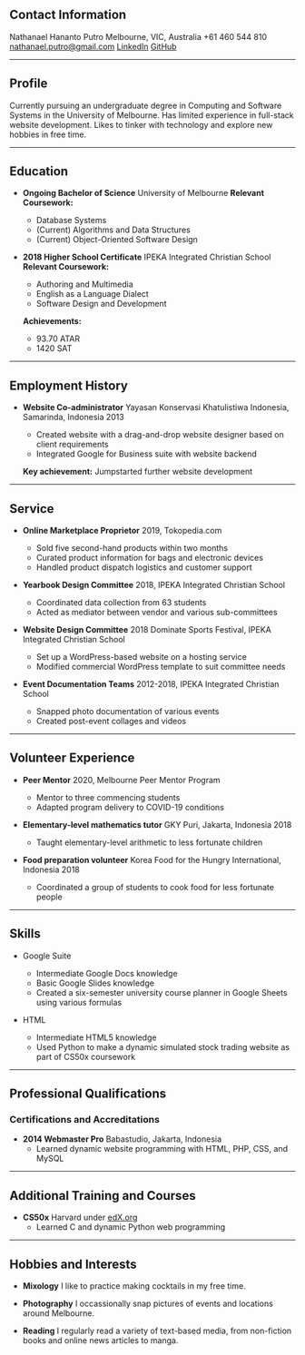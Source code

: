## Contact Information

Nathanael Hananto Putro
Melbourne, VIC, Australia
+61 460 544 810
nathanael.putro@gmail.com
[LinkedIn](http://linkedin.com/in/nathanael-hananto-putro-773136174)
[GitHub](https://github.com/sheep5)

---

## Profile

Currently pursuing an undergraduate degree in Computing and Software Systems in the University of Melbourne. Has limited experience in full-stack website development. Likes to tinker with technology and explore new hobbies in free time.

---

## Education

- **Ongoing Bachelor of Science**
    University of Melbourne
    **Relevant Coursework:** 
    
    - Database Systems
    - (Current) Algorithms and Data Structures
    - (Current) Object-Oriented Software Design

- **2018 Higher School Certificate**
    IPEKA Integrated Christian School
    **Relevant Coursework:**
    
    - Authoring and Multimedia
    - English as a Language Dialect
    - Software Design and Development
    
    **Achievements:**
    
    - 93.70 ATAR
    - 1420 SAT

---

## Employment History

- **Website Co-administrator**
    Yayasan Konservasi Khatulistiwa Indonesia, Samarinda, Indonesia
    2013
    - Created website with a drag-and-drop website designer based on client requirements
    - Integrated Google for Business suite with website backend
    
    **Key achievement:** Jumpstarted further website development

---

## Service

- **Online Marketplace Proprietor**
    2019, Tokopedia.com
    - Sold five second-hand products within two months
    - Curated product information for bags and electronic devices
    - Handled product dispatch logistics and customer support

- **Yearbook Design Committee**
    2018, IPEKA Integrated Christian School
    - Coordinated data collection from 63 students
    - Acted as mediator between vendor and various sub-committees

- **Website Design Committee**
    2018 Dominate Sports Festival, IPEKA Integrated Christian School
    - Set up a WordPress-based website on a hosting service
    - Modified commercial WordPress template to suit committee needs

- **Event Documentation Teams**
    2012-2018, IPEKA Integrated Christian School
    - Snapped photo documentation of various events
    - Created post-event collages and videos

---

## Volunteer Experience

- **Peer Mentor**
    2020, Melbourne Peer Mentor Program
    - Mentor to three commencing students
    - Adapted program delivery to COVID-19 conditions

- **Elementary-level mathematics tutor**
    GKY Puri, Jakarta, Indonesia
    2018
    - Taught elementary-level arithmetic to less fortunate children

- **Food preparation volunteer**
    Korea Food for the Hungry International, Indonesia
    2018
    - Coordinated a group of students to cook food for less fortunate people

---

## Skills

- Google Suite
    - Intermediate Google Docs knowledge
    - Basic Google Slides knowledge
    - Created a six-semester university course planner in Google Sheets using various formulas

- HTML
    - Intermediate HTML5 knowledge
    - Used Python to make a dynamic simulated stock trading website as part of CS50x coursework

---

## Professional Qualifications

### Certifications and Accreditations

- **2014 Webmaster Pro**
    Babastudio, Jakarta, Indonesia
    - Learned dynamic website programming with HTML, PHP, CSS, and MySQL

---

## Additional Training and Courses
- **CS50x**
    Harvard under [edX.org](https://www.edx.org/)
    - Learned C and dynamic Python web programming

---

## Hobbies and Interests

- **Mixology**
    I like to practice making cocktails in my free time.

- **Photography**
    I occassionally snap pictures of events and locations around Melbourne.

- **Reading**
    I regularly read a variety of text-based media, from non-fiction books and online news articles to manga.
